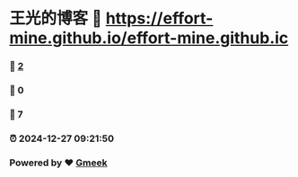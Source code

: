# 王光的博客 :link: https://effort-mine.github.io/effort-mine.github.ic 
### :page_facing_up: [2](https://effort-mine.github.io/effort-mine.github.ic/tag.html) 
### :speech_balloon: 0 
### :hibiscus: 7 
### :alarm_clock: 2024-12-27 09:21:50 
### Powered by :heart: [Gmeek](https://github.com/Meekdai/Gmeek)
